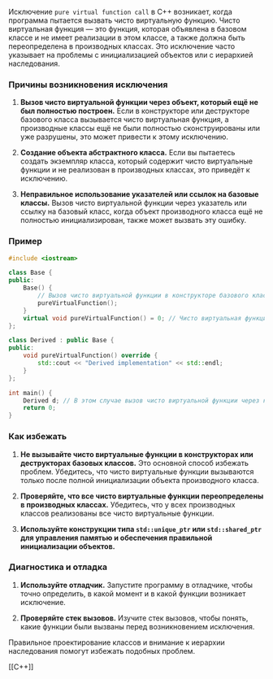 Исключение `pure virtual function call` в C++ возникает, когда программа пытается вызвать чисто виртуальную функцию. Чисто виртуальная функция — это функция, которая объявлена в базовом классе и не имеет реализации в этом классе, а также должна быть переопределена в производных классах. Это исключение часто указывает на проблемы с инициализацией объектов или с иерархией наследования.

### Причины возникновения исключения

1. **Вызов чисто виртуальной функции через объект, который ещё не был полностью построен.**
   Если в конструкторе или деструкторе базового класса вызывается чисто виртуальная функция, а производные классы ещё не были полностью сконструированы или уже разрушены, это может привести к этому исключению.

2. **Создание объекта абстрактного класса.**
   Если вы пытаетесь создать экземпляр класса, который содержит чисто виртуальные функции и не реализован в производных классах, это приведёт к исключению.

3. **Неправильное использование указателей или ссылок на базовые классы.**
   Вызов чисто виртуальной функции через указатель или ссылку на базовый класс, когда объект производного класса ещё не полностью инициализирован, также может вызвать эту ошибку.

### Пример

```cpp
#include <iostream>

class Base {
public:
    Base() {
        // Вызов чисто виртуальной функции в конструкторе базового класса
        pureVirtualFunction();
    }
    virtual void pureVirtualFunction() = 0; // Чисто виртуальная функция
};

class Derived : public Base {
public:
    void pureVirtualFunction() override {
        std::cout << "Derived implementation" << std::endl;
    }
};

int main() {
    Derived d; // В этом случае вызов чисто виртуальной функции через конструктор базового класса приведёт к исключению
    return 0;
}
```

### Как избежать

1. **Не вызывайте чисто виртуальные функции в конструкторах или деструкторах базовых классов.**
   Это основной способ избежать проблем. Убедитесь, что чисто виртуальные функции вызываются только после полной инициализации объекта производного класса.

2. **Проверяйте, что все чисто виртуальные функции переопределены в производных классах.**
   Убедитесь, что у всех производных классов реализованы все чисто виртуальные функции.

3. **Используйте конструкции типа `std::unique_ptr` или `std::shared_ptr` для управления памятью и обеспечения правильной инициализации объектов.**

### Диагностика и отладка

1. **Используйте отладчик.**
   Запустите программу в отладчике, чтобы точно определить, в какой момент и в какой функции возникает исключение.

2. **Проверяйте стек вызовов.**
   Изучите стек вызовов, чтобы понять, какие функции были вызваны перед возникновением исключения.

Правильное проектирование классов и внимание к иерархии наследования помогут избежать подобных проблем.

[[C++]]
